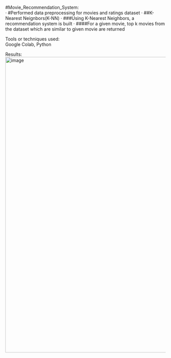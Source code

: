 #Movie_Recommendation_System:</br>
 · #Performed data preprocessing for movies and ratings dataset
 · ##K-Nearest Neignbors(K-NN)
 · ###Using K-Nearest Neighbors, a recommendation system is built
 · ####For a given movie, top k movies from the dataset which are similar to given movie are returned

Tools or techniques used: </br>
Google Colab, Python

Results:</br>
<img width="926" alt="image" src="https://user-images.githubusercontent.com/82793936/197570162-5ba82d75-54fa-42d6-96fb-8b338c5f0fee.png">

